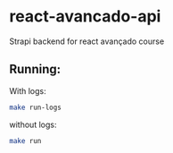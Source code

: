 # react-avancado-api

Strapi backend for react avançado course

## Running:

With logs:

```bash
make run-logs
```

without logs:

```bash
make run
```
